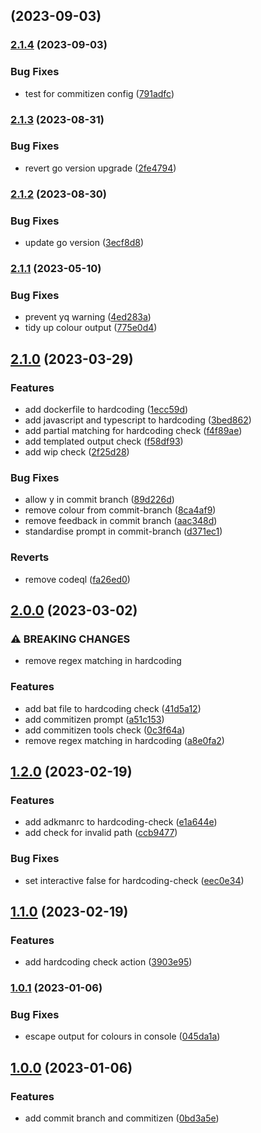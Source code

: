 ## [](https://github.com/aps831/trunk-io-plugins/compare/v2.1.4...v) (2023-09-03)

### [2.1.4](https://github.com/aps831/trunk-io-plugins/compare/v2.1.3...v2.1.4) (2023-09-03)


### Bug Fixes

* test for commitizen config ([791adfc](https://github.com/aps831/trunk-io-plugins/commit/791adfce4d181d80d86b4e8b45d4ac1cfe1d3dbe))

### [2.1.3](https://github.com/aps831/trunk-io-plugins/compare/v2.1.2...v2.1.3) (2023-08-31)


### Bug Fixes

* revert go version upgrade ([2fe4794](https://github.com/aps831/trunk-io-plugins/commit/2fe479486d4fc2bcc25942c39067e287b7212c52))

### [2.1.2](https://github.com/aps831/trunk-io-plugins/compare/v2.1.1...v2.1.2) (2023-08-30)


### Bug Fixes

* update go version ([3ecf8d8](https://github.com/aps831/trunk-io-plugins/commit/3ecf8d8a96d4c85ed789a96563958084e33ba715))

### [2.1.1](https://github.com/aps831/trunk-io-plugins/compare/v2.1.0...v2.1.1) (2023-05-10)


### Bug Fixes

* prevent yq warning ([4ed283a](https://github.com/aps831/trunk-io-plugins/commit/4ed283ab6c4b85af919a17004e876ca8bf5df119))
* tidy up colour output ([775e0d4](https://github.com/aps831/trunk-io-plugins/commit/775e0d4ef463b85881919117a0bff7c3bedc8ad3))

## [2.1.0](https://github.com/aps831/trunk-io-plugins/compare/v2.0.0...v2.1.0) (2023-03-29)


### Features

* add dockerfile to hardcoding ([1ecc59d](https://github.com/aps831/trunk-io-plugins/commit/1ecc59da087e6ba39ce716c222a3b561bc518888))
* add javascript and typescript to hardcoding ([3bed862](https://github.com/aps831/trunk-io-plugins/commit/3bed86250ae0ede0599564f6d351cc9ce08ee961))
* add partial matching for hardcoding check ([f4f89ae](https://github.com/aps831/trunk-io-plugins/commit/f4f89aeed8861f8f7a38b561fde5fcca6f019f1f))
* add templated output check ([f58df93](https://github.com/aps831/trunk-io-plugins/commit/f58df93b2dc8984c72a26ade2a1579cbb0719c40))
* add wip check ([2f25d28](https://github.com/aps831/trunk-io-plugins/commit/2f25d282be571c4151562f01df51ebfc51a71aba))


### Bug Fixes

* allow y in commit branch ([89d226d](https://github.com/aps831/trunk-io-plugins/commit/89d226da709a901934891c17f40bd7952331c228))
* remove colour from commit-branch ([8ca4af9](https://github.com/aps831/trunk-io-plugins/commit/8ca4af9204a973bebdf00aeef2f4987374d1ec9c))
* remove feedback in commit branch ([aac348d](https://github.com/aps831/trunk-io-plugins/commit/aac348d65ed6140e01e31cc0b02e15f89c27b189))
* standardise prompt in commit-branch ([d371ec1](https://github.com/aps831/trunk-io-plugins/commit/d371ec11a500e6bf9d21eb200b5d5a0f20c77787))


### Reverts

* remove codeql ([fa26ed0](https://github.com/aps831/trunk-io-plugins/commit/fa26ed0634e0a6c5d40e2d05cd00e26af31d6200))

## [2.0.0](https://github.com/aps831/trunk-io-plugins/compare/v1.2.0...v2.0.0) (2023-03-02)


### ⚠ BREAKING CHANGES

* remove regex matching in hardcoding

### Features

* add bat file to hardcoding check ([41d5a12](https://github.com/aps831/trunk-io-plugins/commit/41d5a12034310cc22cf428c688f66866fb8f6ea9))
* add commitizen prompt ([a51c153](https://github.com/aps831/trunk-io-plugins/commit/a51c153d5d9939fb1ed0bff73b27c5596febb906))
* add commitizen tools check ([0c3f64a](https://github.com/aps831/trunk-io-plugins/commit/0c3f64a32303e9c7f268f9e39520c5ecdf5edfd7))
* remove regex matching in hardcoding ([a8e0fa2](https://github.com/aps831/trunk-io-plugins/commit/a8e0fa253137284fc93a92595a9490b76bbcdc32))

## [1.2.0](https://github.com/aps831/trunk-io-plugins/compare/v1.1.0...v1.2.0) (2023-02-19)


### Features

* add adkmanrc to hardcoding-check ([e1a644e](https://github.com/aps831/trunk-io-plugins/commit/e1a644e45108ba4bee61c2891ceb8af843fcddbc))
* add check for invalid path ([ccb9477](https://github.com/aps831/trunk-io-plugins/commit/ccb94774d3753323d29ba9743cb8bf859c5ef084))


### Bug Fixes

* set interactive false for hardcoding-check ([eec0e34](https://github.com/aps831/trunk-io-plugins/commit/eec0e349efe05b1acad92d35798861a45351b19c))

## [1.1.0](https://github.com/aps831/trunk-io-plugins/compare/v1.0.1...v1.1.0) (2023-02-19)


### Features

* add hardcoding check action ([3903e95](https://github.com/aps831/trunk-io-plugins/commit/3903e957bbe91c136fa845aa0748c2f9ae003e29))

### [1.0.1](https://github.com/aps831/trunk-io-plugins/compare/v1.0.0...v1.0.1) (2023-01-06)


### Bug Fixes

* escape output for colours in console ([045da1a](https://github.com/aps831/trunk-io-plugins/commit/045da1a2d0956d201813ff2fb61e66630a8e6725))

## [1.0.0](https://github.com/aps831/trunk-io-plugins/compare/0bd3a5ea7006d151109cec879796bafd53bd1f76...v1.0.0) (2023-01-06)


### Features

* add commit branch and commitizen ([0bd3a5e](https://github.com/aps831/trunk-io-plugins/commit/0bd3a5ea7006d151109cec879796bafd53bd1f76))

